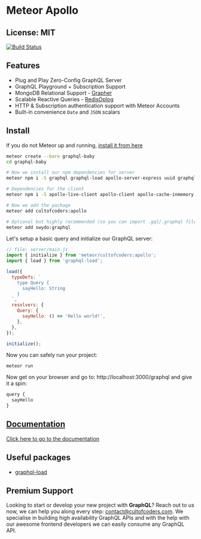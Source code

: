 # Meteor Apollo

## License: MIT

[![Build Status](https://api.travis-ci.org/cult-of-coders/apollo.svg?branch=master)](https://travis-ci.org/cult-of-coders/apollo)

## Features

- Plug and Play Zero-Config GraphQL Server
- GraphQL Playground + Subscription Support
- MongoDB Relational Support - [Grapher](https://github.com/cult-of-coders/grapher)
- Scalable Reactive Queries - [RedisOplog](https://github.com/cult-of-coders/redis-oplog)
- HTTP & Subscription authentication support with Meteor Accounts
- Built-in convenience `Date` and `JSON` scalars

## Install

If you do not Meteor up and running, [install it from here](https://www.meteor.com/install)

```bash
meteor create --bare graphql-baby
cd graphql-baby

# Now we install our npm dependencies for server
meteor npm i -S graphql graphql-load apollo-server-express uuid graphql-tools graphql-type-json apollo-live-server

# Dependencies for the client
meteor npm i -S apollo-live-client apollo-client apollo-cache-inmemory apollo-link apollo-link-http apollo-link-ws apollo-morpher subscriptions-transport-ws

# Now we add the package
meteor add cultofcoders:apollo

# Optional but highly recommended (so you can import .gql/.graphql files)
meteor add swydo:graphql
```

Let's setup a basic query and initialize our GraphQL server:

```js
// file: server/main.js
import { initialize } from 'meteor/cultofcoders:apollo';
import { load } from 'graphql-load';

load({
  typeDefs: `
    type Query {
      sayHello: String
    }
  `,
  resolvers: {
    Query: {
      sayHello: () => 'Hello world!',
    },
  },
});

initialize();
```

Now you can safely run your project:

```
meteor run
```

Now get on your browser and go to: http://localhost:3000/graphql and give it a spin:

```js
query {
  sayHello
}
```

## [Documentation](docs/index.md)

[Click here to go to the documentation](docs/index.md)

## Useful packages

- [graphql-load](https://www.npmjs.com/package/graphql-load?activeTab=readme)

## Premium Support

Looking to start or develop your new project with **GraphQL**? Reach out to us now, we can help you along every step: contact@cultofcoders.com. We specialise in building high availability GraphQL APIs and with the help with our awesome frontend developers we can easily consume any GraphQL API.
